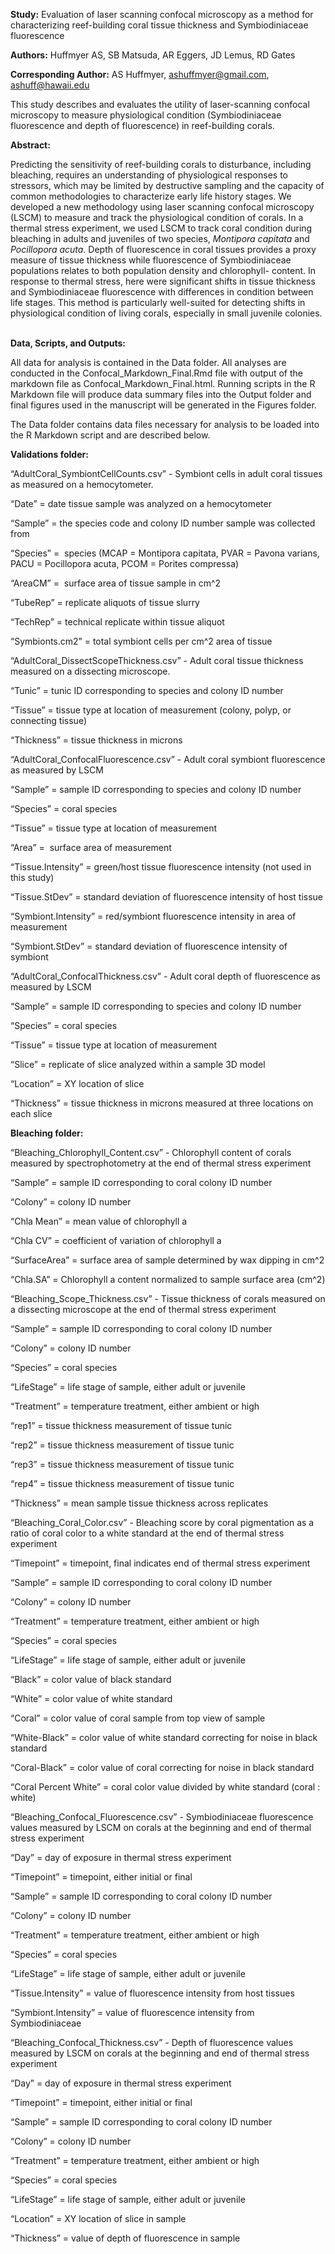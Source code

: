 
**Study:** Evaluation of laser scanning confocal microscopy as a method for characterizing reef-building coral tissue thickness and Symbiodiniaceae fluorescence

**Authors:** Huffmyer AS, SB Matsuda, AR Eggers, JD Lemus, RD Gates

**Corresponding Author:** AS Huffmyer, ashuffmyer@gmail.com, ashuff@hawaii.edu

This study describes and evaluates the utility of laser-scanning confocal microscopy to measure physiological condition (Symbiodiniaceae fluorescence and depth of fluorescence) in reef-building corals.

**Abstract:**

Predicting the sensitivity of reef-building corals to disturbance, including bleaching, requires an understanding of physiological responses to stressors, which may be limited by destructive sampling and the capacity of common methodologies to characterize early life history stages. We developed a new methodology using laser scanning confocal microscopy (LSCM) to measure and track the physiological condition of corals. In a thermal stress experiment, we used LSCM to track coral condition during bleaching in adults and juveniles of two species, _Montipora capitata_ and _Pocillopora acuta_. Depth of fluorescence in coral tissues provides a proxy measure of tissue thickness while fluorescence of Symbiodiniaceae populations relates to both population density and chlorophyll- content. In response to thermal stress, here were significant shifts in tissue thickness and Symbiodiniaceae fluorescence with differences in condition between life stages. This method is particularly well-suited for detecting shifts in physiological condition of living corals, especially in small juvenile colonies.  

**Data, Scripts, and Outputs:**

All data for analysis is contained in the Data folder. All analyses are conducted in the Confocal_Markdown_Final.Rmd file with output of the markdown file as Confocal_Markdown_Final.html. Running scripts in the R Markdown file will produce data summary files into the Output folder and final figures used in the manuscript will be generated in the Figures folder. 

The Data folder contains data files necessary for analysis to be loaded into the R Markdown script and are described below. 

**Validations folder:** 

“AdultCoral_SymbiontCellCounts.csv” - Symbiont cells in adult coral tissues as measured on a hemocytometer. 

“Date” = date tissue sample was analyzed on a hemocytometer

“Sample” = the species code and colony ID number sample was collected from

“Species” =  species (MCAP = Montipora capitata, PVAR = Pavona varians, PACU = Pocillopora acuta, PCOM = Porites compressa)

“AreaCM” =  surface area of tissue sample in cm^2

“TubeRep” = replicate aliquots of tissue slurry

“TechRep” = technical replicate within tissue aliquot 

“Symbionts.cm2” = total symbiont cells per cm^2 area of tissue



“AdultCoral_DissectScopeThickness.csv” - Adult coral tissue thickness measured on a dissecting microscope. 

“Tunic” = tunic ID corresponding to species and colony ID number

“Tissue” = tissue type at location of measurement (colony, polyp, or connecting tissue)

“Thickness” = tissue thickness in microns



“AdultCoral_ConfocalFluorescence.csv” - Adult coral symbiont fluorescence as measured by LSCM 

“Sample” = sample ID corresponding to species and colony ID number

“Species” = coral species

“Tissue” = tissue type at location of measurement

“Area” =  surface area of measurement 

“Tissue.Intensity” = green/host tissue fluorescence intensity (not used in this study)

“Tissue.StDev” = standard deviation of fluorescence intensity of host tissue

“Symbiont.Intensity” = red/symbiont fluorescence intensity in area of measurement

“Symbiont.StDev” = standard deviation of fluorescence intensity of symbiont 



“AdultCoral_ConfocalThickness.csv” - Adult coral depth of fluorescence as measured by LSCM

“Sample” = sample ID corresponding to species and colony ID number

“Species” = coral species 

“Tissue” = tissue type at location of measurement

“Slice” = replicate of slice analyzed within a sample 3D model

“Location” = XY location of slice

“Thickness” = tissue thickness in microns measured at three locations on each slice



**Bleaching folder:** 

“Bleaching_Chlorophyll_Content.csv” - Chlorophyll content of corals measured by spectrophotometry at the end of thermal stress experiment

“Sample” = sample ID corresponding to coral colony ID number

“Colony” = colony ID number

“Chla Mean” = mean value of chlorophyll a

“Chla CV” = coefficient of variation of chlorophyll a

“SurfaceArea” = surface area of sample determined by wax dipping in cm^2

“Chla.SA” = Chlorophyll a content normalized to sample surface area (cm^2)



“Bleaching_Scope_Thickness.csv” - Tissue thickness of corals measured on a dissecting microscope at the end of thermal stress experiment

“Sample” = sample ID corresponding to coral colony ID number

“Colony” = colony ID number

“Species” = coral species 

“LifeStage” = life stage of sample, either adult or juvenile

“Treatment” = temperature treatment, either ambient or high

“rep1” = tissue thickness measurement of tissue tunic

“rep2” = tissue thickness measurement of tissue tunic

“rep3” = tissue thickness measurement of tissue tunic

“rep4” = tissue thickness measurement of tissue tunic

“Thickness” = mean sample tissue thickness across replicates 



“Bleaching_Coral_Color.csv” - Bleaching score by coral pigmentation as a ratio of coral color to a white standard at the end of thermal stress experiment

“Timepoint” = timepoint, final indicates end of thermal stress experiment

“Sample” = sample ID corresponding to coral colony ID number

“Colony” = colony ID number

“Treatment” = temperature treatment, either ambient or high

“Species” = coral species 

“LifeStage” = life stage of sample, either adult or juvenile

“Black” = color value of black standard

“White” = color value of white standard

“Coral” = color value of coral sample from top view of sample

“White-Black” = color value of white standard correcting for noise in black standard

“Coral-Black” = color value of coral correcting for noise in black standard

“Coral Percent White” = coral color value divided by white standard (coral : white)



“Bleaching_Confocal_Fluorescence.csv” - Symbiodiniaceae fluorescence values measured by LSCM on corals at the beginning and end of thermal stress experiment

“Day” = day of exposure in thermal stress experiment

“Timepoint” = timepoint, either initial or final

“Sample” = sample ID corresponding to coral colony ID number

“Colony” = colony ID number

“Treatment” = temperature treatment, either ambient or high

“Species” = coral species 

“LifeStage” = life stage of sample, either adult or juvenile

“Tissue.Intensity” = value of fluorescence intensity from host tissues

“Symbiont.Intensity” = value of fluorescence intensity from Symbiodiniaceae



“Bleaching_Confocal_Thickness.csv” - Depth of fluorescence values measured by LSCM on corals at the beginning and end of thermal stress experiment

“Day” = day of exposure in thermal stress experiment

“Timepoint” = timepoint, either initial or final

“Sample” = sample ID corresponding to coral colony ID number

“Colony” = colony ID number

“Treatment” = temperature treatment, either ambient or high

“Species” = coral species 

“LifeStage” = life stage of sample, either adult or juvenile

“Location” = XY location of slice in sample 

“Thickness” = value of depth of fluorescence in sample

 